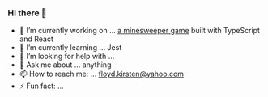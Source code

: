 ### Hi there 👋


- 🔭 I’m currently working on ... [a minesweeper game](https://floydkirsten.github.io/minesweeper/) built with TypeScript and React
- 🌱 I’m currently learning ... Jest
- 🤔 I’m looking for help with ...
- 💬 Ask me about ... anything
- 📫 How to reach me: ... floyd.kirsten@yahoo.com
- ⚡ Fun fact: ... 
